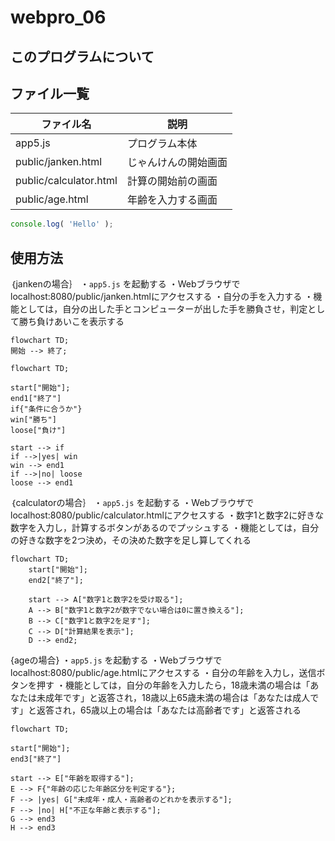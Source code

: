 # webpro_06

## このプログラムについて

## ファイル一覧

ファイル名 | 説明
-|-
app5.js | プログラム本体
public/janken.html | じゃんけんの開始画面
public/calculator.html | 計算の開始前の画面
public/age.html | 年齢を入力する画面

```javascript
console.log( 'Hello' );
```

## 使用方法
｛jankenの場合｝
・```app5.js``` を起動する
・Webブラウザでlocalhost:8080/public/janken.htmlにアクセスする
・自分の手を入力する
・機能としては，自分の出した手とコンピューターが出した手を勝負させ，判定として勝ち負けあいこを表示する

```mermaid
flowchart TD;
開始 --> 終了;
```

```mermaid
flowchart TD;

start["開始"];
end1["終了"]
if{"条件に合うか"}
win["勝ち"]
loose["負け"]

start --> if
if -->|yes| win
win --> end1
if -->|no| loose
loose --> end1
```

｛calculatorの場合｝
・```app5.js``` を起動する
・Webブラウザでlocalhost:8080/public/calculator.htmlにアクセスする
・数字1と数字2に好きな数字を入力し，計算するボタンがあるのでプッシュする
・機能としては，自分の好きな数字を2つ決め，その決めた数字を足し算してくれる

```mermaid
flowchart TD;
    start["開始"];
    end2["終了"];

    start --> A["数字1と数字2を受け取る"];
    A --> B["数字1と数字2が数字でない場合は0に置き換える"];
    B --> C["数字1と数字2を足す"];
    C --> D["計算結果を表示"];
    D --> end2;
```


{ageの場合}
・```app5.js``` を起動する
・Webブラウザでlocalhost:8080/public/age.htmlにアクセスする
・自分の年齢を入力し，送信ボタンを押す
・機能としては，自分の年齢を入力したら，18歳未満の場合は「あなたは未成年です」と返答され，18歳以上65歳未満の場合は「あなたは成人です」と返答され，65歳以上の場合は「あなたは高齢者です」と返答される

```mermaid
flowchart TD;

start["開始"];
end3["終了"]

start --> E["年齢を取得する"];
E --> F{"年齢の応じた年齢区分を判定する"};
F --> |yes| G["未成年・成人・高齢者のどれかを表示する"];
F --> |no| H["不正な年齢と表示する"];
G --> end3
H --> end3
```